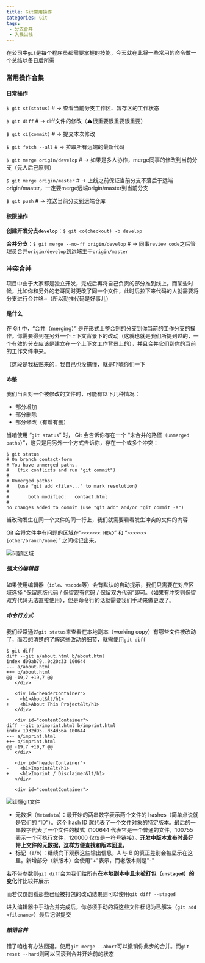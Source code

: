 ```yaml
---
title: Git常用操作
categories: Git
tags:
 - 分支合并
 - 入栈出栈
---
```


在公司中`git`是每个程序员都需要掌握的技能，今天就在此将一些常用的命令做一个总结以备日后所需

<!--more-->

### 常用操作合集

#### 日常操作

`$ git st(status)`   # → 查看当前分支工作区、暂存区的工作状态

`$ git diff`    # → diff文件的修改（⚠️很重要很重要很重要） 

`$ git ci(commit)`     # → 提交本次修改

`$ git fetch --all`    # → 拉取所有远端的最新代码 

`$ git merge origin/develop`    # → 如果是多人协作，merge同事的修改到当前分支（先人后己原则）

`$ git merge origin/master`    # → 上线之前保证当前分支不落后于远端origin/master，一定要merge远端origin/master到当前分支 

`$ git push`    # → 推送当前分支到远端仓库 

#### 权限操作

**创建开发分支`develop`**：`$ git co(checkout) -b develop`

**合并分支**：`$ git merge --no-ff origin/develop`    # → 同事`review code`之后管理员合并`origin/develop`到远端主干`origin/master`


### 冲突合并

项目中由于大家都是独立开发，完成后再将自己负责的部分推到线上。而某些时候，比如你和另外的老哥同时更改了同一个文件，此时后拉下来代码的人就需要将分支进行合并咯~（所以勤推代码是好事儿）

#### 是什么

在 Git 中，“合并（merging）” 是在形式上整合别的分支到你当前的工作分支的操作。你需要得到在另外一个上下文背景下的改动（这就也就是我们所提到过的，一个有效的分支应该是建立在一个上下文工作背景上的），并且合并它们到你的当前的工作文件中来。

（这段是我粘贴来的，我自己也没搞懂，就是吓唬你们一下

#### 咋整

我们当面对一个被修改的文件时，可能有以下几种情况：

- 部分增加
- 部分删除
- 部分修改（有增有删）

当咱使用 “`git status`” 时， Git 会告诉你存在一个 “未合并的路径（`unmerged paths`）”，这只是用另外一个方式告诉你，存在一个或多个冲突：

```
$ git status
# On branch contact-form
# You have unmerged paths.
#   (fix conflicts and run "git commit")
#
# Unmerged paths:
#   (use "git add <file>..." to mark resolution)
#
#       both modified:   contact.html
#
no changes added to commit (use "git add" and/or "git commit -a")
```

当改动发生在同一个文件的同一行上，我们就需要看看发生冲突的文件的内容

Git 会将文件中有问题的区域在“`<<<<<<< HEAD`” 和 “`>>>>>>> [other/branch/name]`” 之间标记出来。

![问题区域](https://ae01.alicdn.com/kf/HTB1y4iRe.KF3KVjSZFE760ExFXaq.png)

##### 强大的编辑器

如果使用编辑器（`idle`、`vscode`等）会有默认的自动提示，我们只需要在对应区域选择 “保留原版代码 / 保留现有代码 / 保留双方代码”即可。（如果有冲突则保留双方代码无法直接使用），但是命令行的话就需要我们手动来做更改了。

##### 命令行方式

我们经常通过`git status`来查看在本地副本（working copy）有哪些文件被改动了，而若想清楚的了解这些改动的细节，就需使用`git diff`

```
$ git diff
diff --git a/about.html b/about.html
index d09ab79..0c20c33 100644
--- a/about.html
+++ b/about.html
@@ -19,7 +19,7 @@
   </div>

   <div id="headerContainer">
-    <h1>About&lt/h1>
+    <h1>About This Project&lt/h1>
   </div>

   <div id="contentContainer">
diff --git a/imprint.html b/imprint.html
index 1932d95..d34d56a 100644
--- a/imprint.html
+++ b/imprint.html
@@ -19,7 +19,7 @@
   </div>

   <div id="headerContainer">
-    <h1>Imprint&lt/h1>
+    <h1>Imprint / Disclaimer&lt/h1>
   </div>

   <div id="contentContainer">
```

![读懂git文件](https://ae01.alicdn.com/kf/HTB1Qq6keW1s3KVjSZFAq6x_ZXXaL.jpg)

- 元数据（`Metadata`）：最开始的两串数字表示两个文件的 hashes（简单点说就是它们的 “ID”）。这个 hash ID 就代表了一个文件对象的特定版本。最后的一串数字代表了一个文件的模式（100644 代表它是一个普通的文件，100755 表示一个可执行文件，120000 仅仅是一符号链接）。**开发中版本发布时最好带上文件的元数据，这样方便查找和版本回退。**
- 标记（a/b）：继续向下观察这些输出信息，A 与 B 的真正差别会被显示在这里。新增部分（新版本）会使用"+"表示，而老版本则是"-"

若不带参数则`git diff`会为我们给所有**在本地副本中且未被打包（`unstaged`）的变化**作比较并展示

而若仅仅想看那些已经被打包的改动结果则可以使用`git diff --staged`

进入编辑器中手动合并完成后，你必须手动的将这些文件标记为已解决（`git add <filename>`）最后记得提交

##### 撤销合并

错了咱也有办法回退。使用`git merge --abort`可以撤销你此步的合并。而`git reset --hard`则可以回滚到合并开始前的状态

